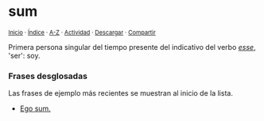 # sum
<sup>[Inicio](../../../../index.md) · [Índice](../../../indices/latin-espanol-s.md) · [A-Z](../../../../indices/alfabetico.md) · [Actividad](../../../../indices/actividad.md) · <a href="../../../../contenido/s/u/m/sum.html" download="jucardus-sum.html">Descargar</a> · [Compartir](https://x.com/intent/tweet?text=%C2%ABsum%C2%BB%2C%20primera%20persona%20singular%20del%20tiempo%20presente%20del%20indicativo%20del%20verbo%20esse%2C%20'ser'%2C%20en%20el%20Diccionario%20lat%C3%ADn-espa%C3%B1ol%2C%20con%20frases%20de%20ejemplo.%0A%E2%86%92%20https%3A%2F%2Fjucardus.github.io%2Fcontenido%2Fs%2Fu%2Fm%2Fsum.html%0A%0A%23ltn_espnl_jucardus%0A%40jucardus)</sup>

Primera persona singular del tiempo presente del indicativo del verbo [_esse_](../../../../contenido/e/s/s/esse.md#presente-indicativo), 'ser': soy.

### Frases desglosadas

Las frases de ejemplo más recientes se muestran al inicio de la lista.

* [Ego sum.](../../../../contenido/e/g/o/ego-sum.md)
